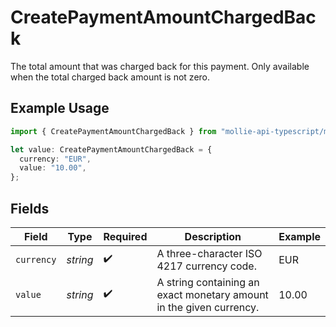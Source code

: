 # CreatePaymentAmountChargedBack

The total amount that was charged back for this payment. Only available when the total charged back amount is not zero.

## Example Usage

```typescript
import { CreatePaymentAmountChargedBack } from "mollie-api-typescript/models/operations";

let value: CreatePaymentAmountChargedBack = {
  currency: "EUR",
  value: "10.00",
};
```

## Fields

| Field                                                               | Type                                                                | Required                                                            | Description                                                         | Example                                                             |
| ------------------------------------------------------------------- | ------------------------------------------------------------------- | ------------------------------------------------------------------- | ------------------------------------------------------------------- | ------------------------------------------------------------------- |
| `currency`                                                          | *string*                                                            | :heavy_check_mark:                                                  | A three-character ISO 4217 currency code.                           | EUR                                                                 |
| `value`                                                             | *string*                                                            | :heavy_check_mark:                                                  | A string containing an exact monetary amount in the given currency. | 10.00                                                               |